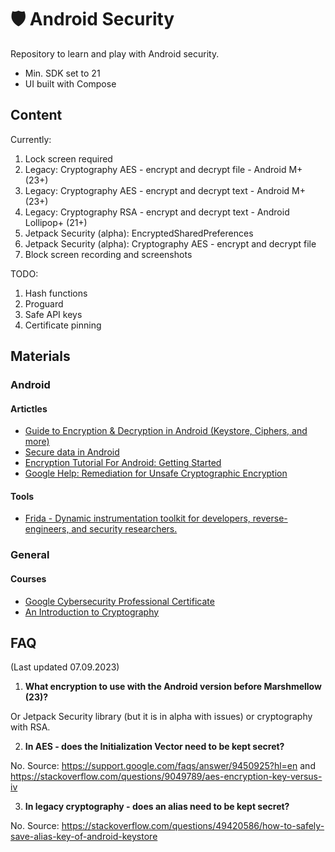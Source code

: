 # 🛡️ Android Security

Repository to learn and play with Android security.

- Min. SDK set to 21
- UI built with Compose

## Content

Currently:
1. Lock screen required
2. Legacy: Cryptography AES - encrypt and decrypt file - Android M+ (23+)
3. Legacy: Cryptography AES - encrypt and decrypt text - Android M+ (23+)
4. Legacy: Cryptography RSA - encrypt and decrypt text - Android Lollipop+ (21+)
5. Jetpack Security (alpha): EncryptedSharedPreferences
6. Jetpack Security (alpha): Cryptography AES - encrypt and decrypt file
7. Block screen recording and screenshots

TODO:
1. Hash functions
2. Proguard
3. Safe API keys
4. Certificate pinning

## Materials

### Android
#### Artictles
- [Guide to Encryption & Decryption in Android (Keystore, Ciphers, and more)](https://www.youtube.com/watch?v=aaSck7jBDbw)
- [Secure data in Android](https://proandroiddev.com/secure-data-in-android-encryption-7eda33e68f58)
- [Encryption Tutorial For Android: Getting Started](https://www.kodeco.com/778533-encryption-tutorial-for-android-getting-started?page=2)
- [Google Help: Remediation for Unsafe Cryptographic Encryption](https://support.google.com/faqs/answer/9450925?hl=en)

#### Tools
- [Frida - Dynamic instrumentation toolkit for developers, reverse-engineers, and security researchers.](https://frida.re/)

### General
#### Courses
- [Google Cybersecurity Professional Certificate](https://www.coursera.org/professional-certificates/google-cybersecurity?)
- [An Introduction to Cryptography](https://www.coursera.org/learn/an-introduction-to-cryptography)

## FAQ

(Last updated 07.09.2023)

1. **What encryption to use with the Android version before Marshmellow (23)?**

Or Jetpack Security library (but it is in alpha with issues) or cryptography with RSA.

2. **In AES - does the Initialization Vector need to be kept secret?**

No. Source: https://support.google.com/faqs/answer/9450925?hl=en and https://stackoverflow.com/questions/9049789/aes-encryption-key-versus-iv

3. **In legacy cryptography - does an alias need to be kept secret?**

No. Source: https://stackoverflow.com/questions/49420586/how-to-safely-save-alias-key-of-android-keystore
